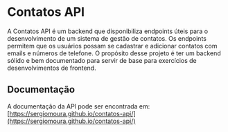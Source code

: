 # Contatos API

A Contatos API é um backend que disponibiliza endpoints úteis para o desenvolvimento de um sistema de gestão de contatos.
Os endpoints permitem que os usuários possam se cadastrar e adicionar contatos com emails e números de telefone.
O propósito desse projeto é ter um backend sólido e bem documentado para servir de base para exercícios de desenvolvimentos de frontend.

## Documentação

A documentação da API pode ser encontrada em: [https://sergiomoura.github.io/contatos-api/](https://sergiomoura.github.io/contatos-api/)

<!-- ## Endpoints

| Método HTTP | Endpoint | Descrição |
| --- | --- | --- |
| GET | /contatos | Retorna todos os contatos cadastrados |
| GET | /contatos/{id} | Retorna um contato específico |
| POST | /contatos | Adiciona um novo contato |
| PUT | /contatos/{id} | Atualiza as informações de um contato existente |
| DELETE | /contatos/{id} | Deleta um contato | -->

<!-- ## Roadmap

A seguir estão os próximos passos para o desenvolvimento da API: -->

<!-- - Adição de autenticação de usuários
- Implementação de filtros de busca para os contatos
- Integração com outras APIs de serviços de mensagens -->

<!-- ## Rodando localmente -->

<!-- Para rodar a API localmente, siga as instruções abaixo:

1. Clone este repositório: `git clone https://github.com/sergiomoura/contatos-api.git`
2. Instale as dependências: `npm install`
3. Crie um arquivo `.env` na raiz do projeto com as seguintes variáveis de ambiente:
    - `PORT`: Porta em que o servidor irá rodar (por padrão, utiliza a porta 3000)
    - `MONGO_URI`: URL de conexão com o banco de dados MongoDB
    - `JWT_SECRET`: Chave secreta para geração de tokens JWT de autenticação
4. Inicie o servidor: `npm start` -->

<!-- ## Contribuindo

Para contribuir com o projeto, siga as instruções abaixo:

1. Faça um fork deste repositório
2. Crie uma branch com a feature ou correção que deseja implementar: `git checkout -b minha-feature`
3. Faça as alterações necessárias e adicione testes
4. Faça o commit das suas alterações: `git commit -m 'Implementando minha feature'`
5. Faça o push para a sua branch: `git push origin minha-feature`
6. Crie um Pull Request para o repositório original. -->
